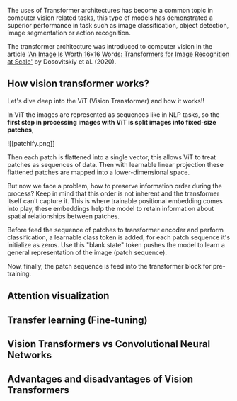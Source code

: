 The uses of Transformer architectures has become a common topic in computer vision related tasks, this type of models has demonstrated a superior performance in task such as image classification, object detection, image segmentation or action recognition.

The transformer architecture was introduced to computer vision in the article ['An Image Is Worth 16x16 Words: Transformers for Image Recognition at Scale'](https://arxiv.org/pdf/2010.11929v2.pdf) by Dosovitskiy et al. (2020).

## How vision transformer works?

Let's dive deep into the ViT (Vision Transformer) and how it works!!

In ViT the images are represented as sequences like in NLP tasks, so the **first step in processing images with ViT is split images into fixed-size patches**, 

![[patchify.png]]

Then each patch is flattened into a single vector, this allows ViT to treat patches as sequences of data. Then with learnable linear projection these flattened patches are mapped into a lower-dimensional space.

But now we face a problem, how to preserve information order during the process? Keep in mind that this order is not inherent and the transformer itself can't capture it. This is where trainable positional embedding comes into play, these embeddings help the model to retain information about spatial relationships between patches.

Before feed the sequence of patches to transformer encoder and perform classification, a learnable class token is added, for each patch sequence it's initialize as zeros. Use this "blank state" token pushes the model to learn a general representation of the image (patch sequence).

Now, finally, the patch sequence is feed into the transformer block for pre-training.
## Attention visualization
## Transfer learning (Fine-tuning)
## Vision Transformers vs Convolutional Neural Networks

## Advantages and disadvantages of Vision Transformers

